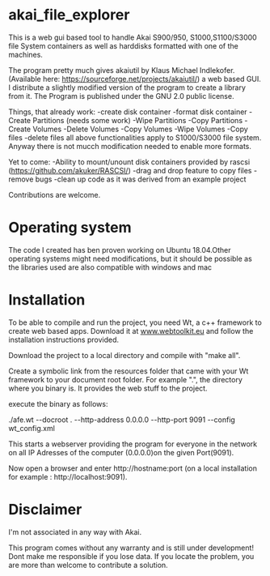 # akai_file_explorer
This is a web gui based tool to handle Akai S900/950, S1000,S1100/S3000 file System containers as well as harddisks formatted with one of the machines.

The program pretty much gives akaiutil by Klaus Michael Indlekofer. (Available here: https://sourceforge.net/projects/akaiutil/) a web based GUI.
I distribute a slightly modified version of the program to create a library from it. The Program is published under the GNU 2.0 public license.

Things, that already work:
-create disk container
-format disk container 
-Create Partitions (needs some work)
-Wipe Partitions
-Copy Partitions
-Create Volumes
-Delete Volumes
-Copy Volumes
-Wipe Volumes
-Copy files
-delete files
all above functionalities apply to S1000/S3000 file system. Anyway there is not mucch modification needed to enable more formats.

Yet to come:
-Ability to mount/unount disk containers provided by rascsi (https://github.com/akuker/RASCSI/)
-drag and drop feature to copy files
-remove bugs
-clean up code as it was derived from an example project

Contributions are welcome.

# Operating system
The code I created has ben proven working on Ubuntu 18.04.Other operating systems might need modifications, but it should be possible as the libraries used are also compatible with windows and mac

# Installation

To be able to compile and run the project, you need Wt, a c++ framework to create web based apps. Download it at www.webtoolkit.eu and follow the installation instructions provided.

Download the project to a local directory and compile with "make all".

Create a symbolic link from the resources folder that came with your Wt framework to your document root folder. For example ".", the directory where you binary is. It provides the web stuff to the project.

execute the binary as follows:

./afe.wt --docroot . --http-address 0.0.0.0 --http-port 9091 --config wt_config.xml

This starts a webserver providing the program for everyone in the network on all IP Adresses of the computer (0.0.0.0)on the given Port(9091).

Now open a browser and enter http://hostname:port (on a local installation for example : http://localhost:9091).

# Disclaimer

I'm not associated in any way with Akai.

This program comes without any warranty and is still under development! Dont make me responsible if you lose data. If you locate the problem, you are more than welcome to contribute a solution.


